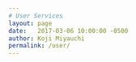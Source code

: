 ```yaml
---
# User Services 
layout: page
date:   2017-03-06 10:00:00 -0500
author: Koji Miyauchi
permalink: /user/
---
```

<div id="oicr-user-services"></div>